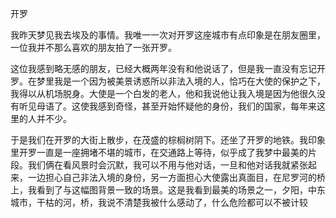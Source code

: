 开罗

我昨天梦见我去埃及的事情。我唯一一次对开罗这座城市有点印象是在朋友圈里，一位我并不那么喜欢的朋友拍了一张开罗。

这位我感到略无感的朋友，已经大概两年没有和他说话了，但是我一直没有忘记开罗。在梦里我是一个因为被美景诱惑所以非法入境的人，恰巧在大使的保护之下，我得以从机场脱身。大使是一个白发的老人，他和我说他让我入境是因为他很久没有听见母语了。这使我感到奇怪，甚至开始怀疑他的身份，我们的国家，每年来这里的人并不少。

于是我们在开罗的大街上散步，在茂盛的棕榈树阴下。还坐了开罗的地铁。我印象里开罗一直是一座拥堵不堪的城市，在交通路上等待，似乎成了我梦中最美的片段。我们俩在看风景时会沉默，我可以不用与他对话，一旦和他对话我就紧张起来，一边担心自己非法入境的身份，另一方面担心大使露出真面目，在尼罗河的桥上，我看到了与这幅图背景一致的场景。这是我看到最美的场景之一，夕阳，中东城市，干枯的河，桥，我说不清楚我被什么感动了，什么危险都可以不被计较